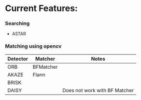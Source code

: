 # Current Features:
### Searching 
* ASTAR

### Matching using opencv 
| Detector | Matcher   | Notes                    |
| -------- | -------   | ------------------------ |
| ORB      | BFMatcher |                          |
| AKAZE    | Flann     |                          |
| BRISK    |           |                          |
| DAISY    |           | Does not work with BF Matcher |
